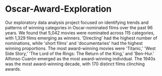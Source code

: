 # Oscar-Award-Exploration

Our exploratory data analysis project focused on identifying trends and patterns of winning categories in Oscar-nominated films over the past 96 years. We found that 5,042 movies were nominated across 115 categories, with 1,329 films emerging as winners. 'Directing' had the highest number of nominations, while 'short films' and 'documentaries' had the highest winning proportions. The most award-winning movies were 'Titanic,' 'West Side Story,' 'The Lord of the Rings: The Return of the King,' and 'Ben-Hur.' Alfonso Cuarón emerged as the most award-winning individual. The 1940s was the most award-winning decade, with 170 distinct films clinching awards.
